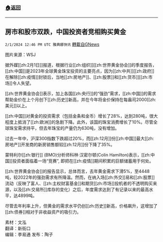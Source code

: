 ###  [:house:返回](README.md)
---


## 房市和股市双跌，中国投资者竞相购买黄金
`2/1/2024 12:46 PM UTC 雅典娜快讯` [轉載自GNews](https://gnews.org/articles/2273336)

图片来源：WSJ


据外媒[[zh:2月1日]]报道，根据行业[[zh:组织]][[zh:世界黄金协会]]的季度报告，[[zh:中国]]是2023年全球黄金珠宝投资的主要亮点，因为[[zh:中共]][[zh:政府]]在解除[[zh:疫情]]封锁后，当地[[zh:房地产]]、[[zh:股票]]和[[zh:货币]][[zh:市场]]令人失望。

[[zh:世界黄金协会]]表示，加上各国[[zh:央行]]的“强劲”需求，[[zh:中国]]的需求帮助金价在上个月创下[[zh:历史]]新高，并在今年将金价保持在每盎司2000[[zh:美元]]以上。

[[zh:中国]]对黄金的投资需求（包括金条和金币）增长了28%，达到280吨，很大程度上抵消了[[zh:欧洲]]的急剧下降。此外，该国的珠宝消费增长了10%。尽管全球珠宝需求持平，但去年珠宝的产量仍为630吨，没有增加。

过去一年中，沪深300指数下跌超过20%，而[[zh:12月]]份[[zh:中国]]最大[[zh:房地产]]开发商的新房销售额较[[zh:12月]]份下降了35%。

蒙特利尔[[zh:银行]] (BMO)分析师科林·汉密尔顿(Colin Hamilton)表示，[[zh:中国]]投资者面临着一场“竞赛”, 即把在[[zh:疫情]]期间积累的巨额储蓄用于何处。

[[zh:世界黄金协会]]的报告显示，总体而言，去年黄金需求下滑5%，至4448吨，较2022年的强劲需求有所降温。然而，在纳入场[[zh:外交]]易和[[zh:股票]]流动（反映了富人、[[zh:主权财富基金]]和期货[[zh:市场]]投机者的不透明购买来源，以及[[zh:交易所]]库存的变化）之后，年度需求达到了有记录以来的最高水平，达4899吨。

尽管去年利率上升，但黄金的需求水平仍创[[zh:历史]]新高，价格飙升，这增加了[[zh:债券]]相对于非收益资产的吸引力。

          
素材：文泓  
翻译：新街口  
编辑：李易通  发布：陶子



